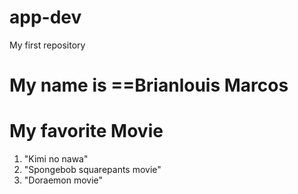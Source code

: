 # app-dev
My first repository

My name is ==Brianlouis Marcos
==

# My favorite Movie
1. "Kimi no nawa"
2. "Spongebob squarepants movie"
3. "Doraemon movie"
